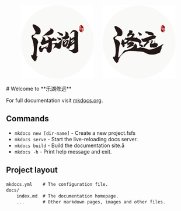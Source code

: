 <!-- <figure markdown>
  ![Image title](./image/xiuyuan_icon.png){ width="300" }
</figure> -->
<figure markdown>
  <img src="./image/lehu_icon.png" alt="Another Image title" style="width:200px; display:inline-block;margin-right:20px;">
  <img src="./image/xiuyuan_icon.png" alt="Image title" style="width:200px; display:inline-block;">
</figure>
# Welcome to **乐湖修远**

For full documentation visit [mkdocs.org](https://www.mkdocs.org).

## Commands

* `mkdocs new [dir-name]` - Create a new project.fsfs
* `mkdocs serve` - Start the live-reloading docs server.
* `mkdocs build` - Build the documentation site.å
* `mkdocs -h` - Print help message and exit.

## Project layout

    mkdocs.yml    # The configuration file.
    docs/
        index.md  # The documentation homepage.
        ...       # Other markdown pages, images and other files.